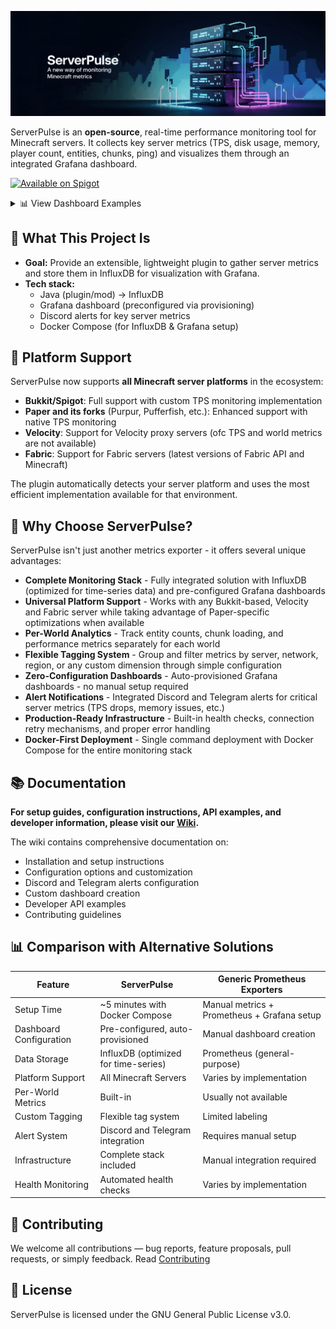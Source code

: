 ![ServerPulse Poster](img/poster.png)

ServerPulse is an **open-source**, real-time performance monitoring tool for Minecraft servers. It collects key server metrics (TPS, disk usage, memory, player count, entities, chunks, ping) and visualizes them through an integrated Grafana dashboard.

[![Available on Spigot](https://img.shields.io/badge/Available%20on-Spigot-yellow.svg)](https://www.spigotmc.org/resources/serverpulse-1-8-1-21-x-real-time-minecraft-performance-monitoring.123707/)

<details>
<summary>📊 View Dashboard Examples</summary>

![ServerPulse Grafana Dashboard Example1](img/dashboard.png)
*Example dashboard view 1: General Server Overview*

![ServerPulse Grafana Dashboard Example2](img/dashboard2.png)
*Example dashboard view 2: Per-World Details*

![ServerPulse Grafana Dashboard Example3](img/dashboard3.png)
*Example dashboard view 3: Players Ping Overview*

</details>

## 📖 What This Project Is

- **Goal:** Provide an extensible, lightweight plugin to gather server metrics and store them in InfluxDB for visualization with Grafana.
- **Tech stack:**
    - Java (plugin/mod) → InfluxDB
    - Grafana dashboard (preconfigured via provisioning)
    - Discord alerts for key server metrics
    - Docker Compose (for InfluxDB & Grafana setup)

## 🌟 Platform Support

ServerPulse now supports **all Minecraft server platforms** in the ecosystem:

- **Bukkit/Spigot**: Full support with custom TPS monitoring implementation
- **Paper and its forks** (Purpur, Pufferfish, etc.): Enhanced support with native TPS monitoring
- **Velocity**: Support for Velocity proxy servers (ofc TPS and world metrics are not available)
- **Fabric**: Support for Fabric servers (latest versions of Fabric API and Minecraft)

The plugin automatically detects your server platform and uses the most efficient implementation available for that environment.

## 🚀 Why Choose ServerPulse?

ServerPulse isn't just another metrics exporter - it offers several unique advantages:

- **Complete Monitoring Stack** - Fully integrated solution with InfluxDB (optimized for time-series data) and pre-configured Grafana dashboards
- **Universal Platform Support** - Works with any Bukkit-based, Velocity and Fabric server while taking advantage of Paper-specific optimizations when available
- **Per-World Analytics** - Track entity counts, chunk loading, and performance metrics separately for each world
- **Flexible Tagging System** - Group and filter metrics by server, network, region, or any custom dimension through simple configuration
- **Zero-Configuration Dashboards** - Auto-provisioned Grafana dashboards - no manual setup required
- **Alert Notifications** - Integrated Discord and Telegram alerts for critical server metrics (TPS drops, memory issues, etc.)
- **Production-Ready Infrastructure** - Built-in health checks, connection retry mechanisms, and proper error handling
- **Docker-First Deployment** - Single command deployment with Docker Compose for the entire monitoring stack

## 📚 Documentation

**For setup guides, configuration instructions, API examples, and developer information, please visit our [Wiki](https://github.com/renvins/serverpulse/wiki).**

The wiki contains comprehensive documentation on:
- Installation and setup instructions
- Configuration options and customization
- Discord and Telegram alerts configuration
- Custom dashboard creation
- Developer API examples
- Contributing guidelines

## 📊 Comparison with Alternative Solutions

| Feature | ServerPulse                          | Generic Prometheus Exporters |
|---------|--------------------------------------|--------------------------|
| Setup Time | ~5 minutes with Docker Compose       | Manual metrics + Prometheus + Grafana setup |
| Dashboard Configuration | Pre-configured, auto-provisioned     | Manual dashboard creation |
| Data Storage | InfluxDB (optimized for time-series) | Prometheus (general-purpose) |
| Platform Support | All Minecraft Servers                | Varies by implementation |
| Per-World Metrics | Built-in                             | Usually not available |
| Custom Tagging | Flexible tag system                  | Limited labeling |
| Alert System | Discord and Telegram integration     | Requires manual setup |
| Infrastructure | Complete stack included              | Manual integration required |
| Health Monitoring | Automated health checks              | Varies by implementation |

## 🤝 Contributing

We welcome all contributions — bug reports, feature proposals, pull requests, or simply feedback. Read [Contributing](https://github.com/renvins/serverpulse/wiki/7.-Contributing-guidelines)

## 📄 License

ServerPulse is licensed under the GNU General Public License v3.0.
